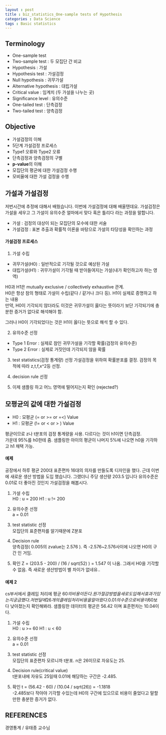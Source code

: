 ```yaml
---
layout : post
title : biz_statistics_One-sample tests of Hypothesis
categories : Data Science
tags : Basic statistics
---
```


## Terminology

- One-sample test
- Two-sample test : 두 모집단 간 비교
- Hypothesis : 가설
- Hypothesis test : 가설검정
- Null hypothesis : 귀무가설
- Alternative hypothesis : 대립가설 
- Critical value : 임계치 (두 가설을 나누는 곳)
- Significance level : 유의수준
- One-tailed test : 단측검정
- Two-tailed test : 양측검정

## Objective

- 가설검정의 이해
- 5단계 가설검정 프로세스
- Type1 오류와 Type2 오류
- 단측검정과 양측검정의 구별
- **p-value**의 이해
- 모집단의 평균에 대한 가설검정 수행
- 모비율에 대한 가설 검정을 수행

## 가설과 가설검정

저번시간에 추정에 대해서 배웠습니다. 이번에 가설검정에 대해 배울텐데요. 가설검정은 가설을 세우고 그 가설이 
유의수준 얼마에서 맞다 혹은 틀리다 라는 과정을 말합니다.

- 가설 : 검정의 대상이 되는 모집단의 모수에 대한 서술
- 가설검정 : 표본 추출과 확률적 이론을 바탕으로 가설의 타당성을 확인하는 과정


#### 가설검정 프로세스
1. 가설 수립
- 귀무가설(H0) : 일반적으로 기각될 것으로 예상된 가설
- 대립가설(H1) : 귀무가설이 기각될 때 받아들여지는 가설(내가 확인하고자 하는 영역)  

H0과 H1은 mutually exclusive / collectively exhaustive 관계.  
H0은 항상 참의 형태로 가설이 수립(같다 / 같거나 크다 등).
H1이 실제로 증명하고 하는 내용  
만약, H0이 기각되지 않더라도 이것은 귀무가설이 옳다는 뜻이라기 보단 기각되기에 충분한 증거가 없다로 해석해야 함.
  
그러나 H0이 기각되었다는 것은 H1이 옳다는 뜻으로 해석 할 수 있다.

2. 유의수준 선정
- Type 1 Error : 실제로 참인 귀무가설을 기각할 확률(검정의 유의수준)
- Type 2 Error : 실제로 거짓인데 기각되지 않을 확률

3. test statistics(검정 통계량) 선정
가설검정을 위하여 확률분포를 결정. 검정의 목적에 따라 z,t,f,x^2등 선정.

4. decision rule 선정 

5. 이제 샘플링 하고 어느 영역에 떨어지는지 확인 (rejected?)



## 모평균의 값에 대한 가설검정 

- H0 : 모평균 (= or >= or =<) Value
- H1 : 모평균 (!= or < or > ) Value  

평균이므로 z나 t분포의 검정 통계량을 사용.
다르다는 것이 h1이면 단측검정.  
가운데 95%를 h0한테 줌. 샘플링한 아이의 평균이 나머지 5%에 나오면 h0을 기각하고 h1 채택 가능.  

#### 예제

공장에서 하루 평균 200대 표준편차 16대의 의자를 만들도록 디자인을 했다.
근데 이번에 새로운 생산 방법을 도입 했습니다. 
그랬더니 주당 생산량 203.5 입니다 
유의수준은 0.01로 더 좋아진 것인지 가설검정을 해봅시다.

1. 가설 수립  
H0 : u = 200
H1 : u != 200

2. 유의수준 선정  
a = 0.01

3. test statistic 선정  
모집단의 표준편차를 알기때문에 Z분포

4. Decision rule  
양측검정( 0.005의 zvalue는 2.576 ). 
즉 -2.576~2.576사이에 나오면 H0의 구간 인 거임.

5. 확인
Z = (203.5 - 200) / (16 / sqrt(52) ) = 1.547 이 나옴.
그래서 H0을 기각할 수 없음. 즉 새로운 생산방법이 별 차이가 없네유..


#### 예제 2
cs부서에서 클레임 처리에 평균 60$의 비용이 든다. 원가절감 방법을 새로 도입해서 효과가 있는지 궁금했다.
저번달에 26개의 클레임 처리 비용을 알아왔다. 0.01의 수준으로 비용이 60$보다 낮아졌는지 확인해봐라.
샘플링한 데이터의 평균은 56.42 이며 표준편차는 10.04이다.

1. 가설 수립  
H0 : u >= 60
H1 : u < 60

2. 유의수준 선정  
a = 0.01

3. test statistic 선정  
모집단의 표준편차 모르니까 t분포.
n은 26이므로 자유도는 25.

4. Decision rule(critical value)  
t분포내에 자유도 25일때 0.01에 해당하는 구간은 -2.485.

5. 확인
t = (56.42 - 60) / (10.04 / sqrt(26)) = -1.1818  
-2.485보다 작아야 기각할 수있는데 H0의 구간에 있으므로 비용이 줄었다고 말할 만한 충분한 증거가 없다.







## REFERENCES 
경영통계 / 유태종 교수님








